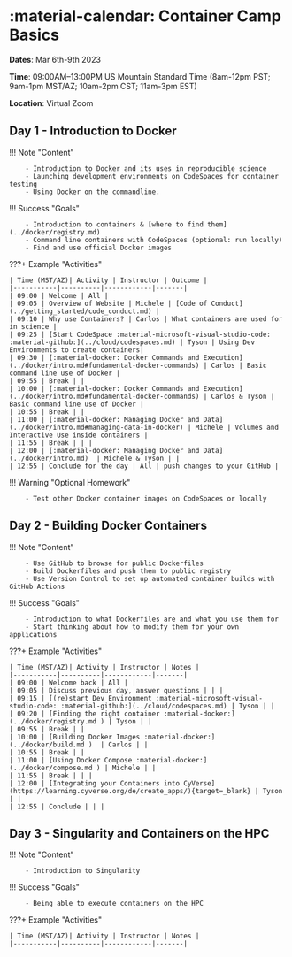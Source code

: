 # :material-calendar: Container Camp Basics

**Dates**: Mar 6th-9th 2023

**Time**: 09:00AM–13:00PM  US Mountain Standard Time (8am-12pm PST; 9am-1pm MST/AZ; 10am-2pm CST; 11am-3pm EST)

**Location**: Virtual Zoom

## Day 1 - Introduction to Docker

!!! Note "Content"

        - Introduction to Docker and its uses in reproducible science 
        - Launching development environments on CodeSpaces for container testing
        - Using Docker on the commandline.

!!! Success "Goals"

        - Introduction to containers & [where to find them](../docker/registry.md)
        - Command line containers with CodeSpaces (optional: run locally)
        - Find and use official Docker images

???+ Example "Activities"

    | Time (MST/AZ)| Activity | Instructor | Outcome | 
    |-----------|----------|------------|-------|
    | 09:00 | Welcome | All |
    | 09:05 | Overview of Website | Michele | [Code of Conduct](../getting_started/code_conduct.md) |
    | 09:10 | Why use Containers? | Carlos | What containers are used for in science |
    | 09:25 | [Start CodeSpace :material-microsoft-visual-studio-code: :material-github:](../cloud/codespaces.md) | Tyson | Using Dev Environments to create containers|
    | 09:30 | [:material-docker: Docker Commands and Execution](../docker/intro.md#fundamental-docker-commands) | Carlos | Basic command line use of Docker |
    | 09:55 | Break | |
    | 10:00 | [:material-docker: Docker Commands and Execution](../docker/intro.md#fundamental-docker-commands) | Carlos & Tyson | Basic command line use of Docker | 
    | 10:55 | Break | |
    | 11:00 | [:material-docker: Managing Docker and Data](../docker/intro.md#managing-data-in-docker) | Michele | Volumes and Interactive Use inside containers | 
    | 11:55 | Break | | |
    | 12:00 | [:material-docker: Managing Docker and Data](../docker/intro.md)  | Michele & Tyson | | 
    | 12:55 | Conclude for the day | All | push changes to your GitHub |

!!! Warning "Optional Homework"

        - Test other Docker container images on CodeSpaces or locally

## Day 2 - Building Docker Containers

!!! Note "Content"

        - Use GitHub to browse for public Dockerfiles
        - Build Dockerfiles and push them to public registry
        - Use Version Control to set up automated container builds with GitHub Actions

!!! Success "Goals"

        - Introduction to what Dockerfiles are and what you use them for
        - Start thinking about how to modify them for your own applications

???+ Example "Activities"

    | Time (MST/AZ)| Activity | Instructor | Notes | 
    |-----------|----------|------------|-------|
    | 09:00 | Welcome back | All | |
    | 09:05 | Discuss previous day, answer questions | | |
    | 09:15 | [(re)start Dev Environment :material-microsoft-visual-studio-code: :material-github:](../cloud/codespaces.md) | Tyson | |
    | 09:20 | [Finding the right container :material-docker:](../docker/registry.md ) | Tyson | |
    | 09:55 | Break | |
    | 10:00 | [Building Docker Images :material-docker:](../docker/build.md )  | Carlos | |
    | 10:55 | Break | |
    | 11:00 | [Using Docker Compose :material-docker:](../docker/compose.md ) | Michele | | 
    | 11:55 | Break | | |
    | 12:00 | [Integrating your Containers into CyVerse](https://learning.cyverse.org/de/create_apps/){target=_blank} | Tyson | | 
    | 12:55 | Conclude | | |

## Day 3 - Singularity and Containers on the HPC

!!! Note "Content"

        - Introduction to Singularity

!!! Success "Goals"

        - Being able to execute containers on the HPC

???+ Example "Activities"

    | Time (MST/AZ)| Activity | Instructor | Notes | 
    |-----------|----------|------------|-------|